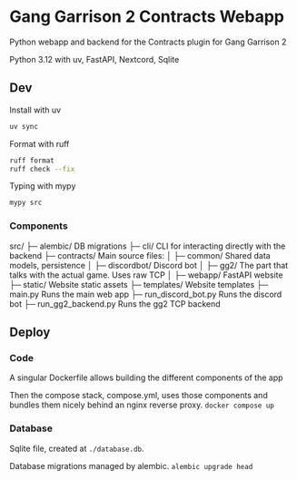 # Gang Garrison 2 Contracts Webapp

Python webapp and backend for the Contracts plugin for Gang Garrison 2

Python 3.12 with uv, FastAPI, Nextcord, Sqlite

## Dev

Install with uv

```bash
uv sync
```

Format with ruff

```bash
ruff format
ruff check --fix
```

Typing with mypy

```bash
mypy src
```

### Components

src/
├─ alembic/                 DB migrations
├─ cli/                     CLI for interacting directly with the backend
├─ contracts/               Main source files:
│  ├─ common/                   Shared data models, persistence
│  ├─ discordbot/               Discord bot
│  ├─ gg2/                      The part that talks with the actual game. Uses raw TCP
│  ├─ webapp/                   FastAPI website
├─ static/                  Website static assets
├─ templates/               Website templates
├─ main.py                  Runs the main web app
├─ run_discord_bot.py       Runs the discord bot
├─ run_gg2_backend.py       Runs the gg2 TCP backend


## Deploy

### Code

A singular Dockerfile allows building the different components of the app

Then the compose stack, compose.yml, uses those components and bundles them nicely behind an nginx reverse proxy. `docker compose up`

### Database

Sqlite file, created at `./database.db`.

Database migrations managed by alembic. `alembic upgrade head`
